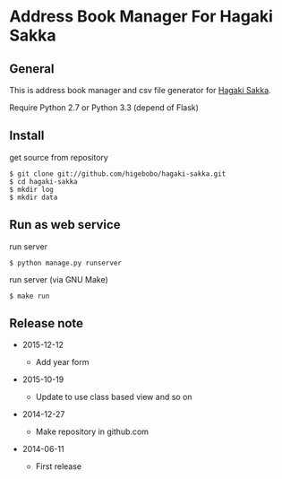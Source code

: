 # Address Book Manager For Hagaki Sakka

## General

This is address book manager and csv file generator for [Hagaki Sakka](http://www.hagakisakka.jp/).  

Require Python 2.7 or Python 3.3 (depend of Flask)

## Install

get source from repository

    $ git clone git://github.com/higebobo/hagaki-sakka.git
    $ cd hagaki-sakka
    $ mkdir log
    $ mkdir data

## Run as web service

run server

    $ python manage.py runserver

run server (via GNU Make)

    $ make run

## Release note

* 2015-12-12

    - Add year form

* 2015-10-19

    - Update to use class based view and so on

* 2014-12-27

    - Make repository in github.com

* 2014-06-11

    - First release

